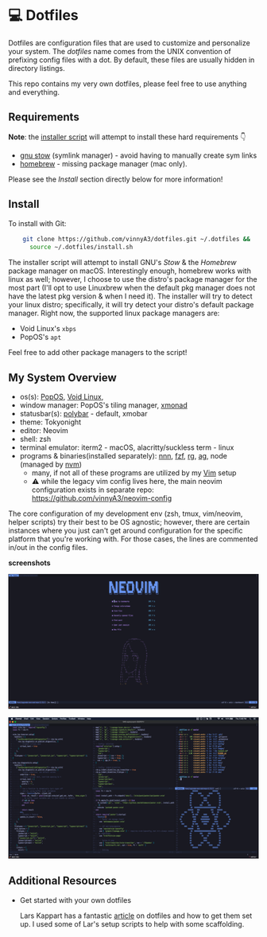 # :computer: Dotfiles

Dotfiles are configuration files that are used to customize and personalize
your system.  The *dotfiles* name comes from the UNIX convention of prefixing
config files with a dot. By default, these files are usually hidden in directory
listings.

This repo contains my very own dotfiles, please feel free to use anything and
everything.

## Requirements

**Note**: the [installer script](https://github.com/vinnyA3/dotfiles/blob/master/install.sh) will attempt to install these hard requirements :point_down: 
- [gnu stow](https://www.gnu.org/software/stow/) (symlink manager) - avoid having to manually create sym links
- [homebrew](https://brew.sh/) - missing package manager (mac only). 

Please see the *Install* section directly below for more information!


## Install

To install with Git:

```bash
    git clone https://github.com/vinnyA3/dotfiles.git ~/.dotfiles &&
      source ~/.dotfiles/install.sh
```

The installer script will attempt to install GNU's *Stow* & the *Homebrew* package
manager on macOS. Interestingly enough, homebrew works with linux as well; however, I choose to use the
distro's package manager for the most part (I'll opt to use Linuxbrew when the
default pkg manager does not have the latest pkg version & when I need it). The installer will try to detect
your linux distro; specifically, it will try detect your distro's default package manager. 
Right now, the supported linux package managers are: 
  * Void Linux's `xbps`
  * PopOS's `apt` 

Feel free to add other package managers to the script!

## My System Overview

* os(s): [PopOS](https://pop.system76.com/), [Void Linux](https://voidlinux.org/),
* window manager:  PopOS's tiling manager, [xmonad](https://xmonad.org/)
* statusbar(s): [polybar](https://github.com/polybar/polybar) - default, xmobar 
* theme: Tokyonight
* editor: Neovim
* shell: zsh
* terminal emulator: iterm2 - macOS, alacritty/suckless term - linux
* programs & binaries(installed separately): [nnn](https://github.com/jarun/nnn), [fzf](https://github.com/junegunn/fzf), [rg](https://github.com/BurntSushi/ripgrep), [ag](https://github.com/ggreer/the_silver_searcher), node (managed by [nvm](https://github.com/nvm-sh/nvm)) 
  - many, if not all of these programs are utilized by my [Vim](https://github.com/vinnyA3/dotfiles/tree/master/vim) setup
  - :warning: while the legacy vim config lives here, the main neovim configuration
  exists in separate repo: https://github.com/vinnyA3/neovim-config 

The core configuration of my development env (zsh, tmux, vim/neovim, helper scripts)
try their best to be OS agnostic; however, there are certain instances where you
just can't get around configuration for the specific platform that you're
working with.  For those cases, the lines are commented in/out in the config
files.

**screenshots**

![screenshot of nvim development environment](./images/screenshot.png)

![screenshot of nvim development environment number 2](./images/screenshot2.png)

## Additional Resources

* Get started with your own dotfiles 

    Lars Kappart has a fantastic [article](https://medium.com/@webprolific/getting-started-with-dotfiles-43c3602fd789) on dotfiles and how to get them set up. I
    used some of Lar's setup scripts to help with some
    scaffolding. 

